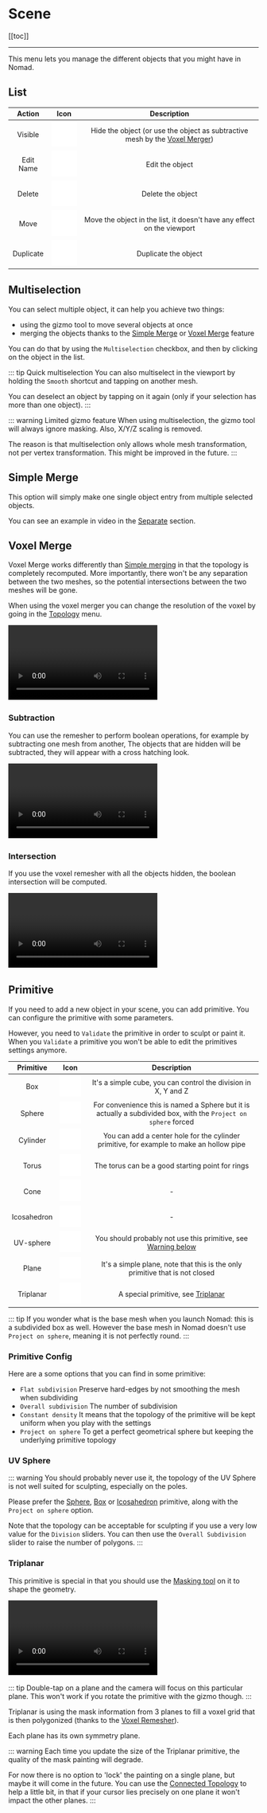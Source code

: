 # Scene

[[toc]]

---

This menu lets you manage the different objects that you might have in Nomad.

## List
| Action       | Icon                                     | Description  |
| :---:        | :---:                                    | :---:        |
| Visible      | ![](./icons/show.png#small)      | Hide the object (or use the object as subtractive mesh by the [Voxel Merger](#subtraction)) |
| Edit Name    | ![](./icons/pencil.png#small)    | Edit the object |
| Delete       | ![](./icons/trash.png#small)     | Delete the object |
| Move         | ![](./icons/move.png#small)      | Move the object in the list, it doesn't have any effect on the viewport |
| Duplicate    | ![](./icons/duplicate.png#small) | Duplicate the object |

## Multiselection
You can select multiple object, it can help you achieve two things:
- using the gizmo tool to move several objects at once
- merging the objects thanks to the [Simple Merge](#simple-merge) or [Voxel Merge](#voxel-merge) feature

You can do that by using the `Multiselection` checkbox, and then by clicking on the object in the list.

::: tip Quick multiselection
You can also multiselect in the viewport by holding the `Smooth` shortcut and tapping on another mesh.

You can deselect an object by tapping on it again (only if your selection has more than one object).
:::

::: warning Limited gizmo feature
When using multiselection, the gizmo tool will always ignore masking.
Also, X/Y/Z scaling is removed.

The reason is that multiselection only allows whole mesh transformation, not per vertex transformation.
This might be improved in the future.
:::



## Simple Merge
This option will simply make one single object entry from multiple selected objects.

You can see an example in video in the [Separate](#separate) section.


## Voxel Merge
Voxel Merge works differently than [Simple merging](#simple-merge) in that the topology is completely recomputed.
More importantly, there won't be any separation between the two meshes, so the potential intersections between the two meshes will be gone.

When using the voxel merger you can change the resolution of the voxel by going in the [Topology](topology.md) menu.

![](./videos/merge_add.mp4)


### Subtraction
You can use the remesher to perform boolean operations, for example by subtracting one mesh from another,
The objects that are hidden will be subtracted, they will appear with a cross hatching look.

![](./videos/merge_sub.mp4)


### Intersection
If you use the voxel remesher with all the objects hidden, the boolean intersection will be computed.

![](./videos/merge_inter.mp4)


## Primitive

If you need to add a new object in your scene, you can add primitive.
You can configure the primitive with some parameters.

However, you need to `Validate` the primitive in order to sculpt or paint it.
When you `Validate` a primitive you won't be able to edit the primitives settings anymore.

| Primitive   | Icon                                       | Description |
| :---:       | :---:                                      |:---:|
| Box         | ![](./icons/cube.png#small)        | It's a simple cube, you can control the division in X, Y and Z |
| Sphere      | ![](./icons/sphere.png#small)      | For convenience this is named a Sphere but it is actually a subdivided box, with the `Project on sphere` forced |
| Cylinder    | ![](./icons/cylinder.png#small)    | You can add a center hole for the cylinder primitive, for example to make an hollow pipe |
| Torus       | ![](./icons/torus.png#small)       | The torus can be a good starting point for rings |
| Cone        | ![](./icons/cone.png#small)        | - |
| Icosahedron | ![](./icons/icosahedron.png#small) | - |
| UV-sphere   | ![](./icons/sphere.png#small)      | You should probably not use this primitive, see [Warning below](#sphere-warning) |
| Plane       | ![](./icons/rectangle.png#small)   | It's a simple plane, note that this is the only primitive that is not closed |
| Triplanar   | ![](./icons/sphere.png#small)      | A special primitive, see [Triplanar](triplanar) |

::: tip
If you wonder what is the base mesh when you launch Nomad: this is a subdivided box as well.
However the base mesh in Nomad doesn't use `Project on sphere`, meaning it is not perfectly round.
:::

### Primitive Config
Here are a some options that you can find in some primitive:
- `Flat subdivision` Preserve hard-edges by not smoothing the mesh when subdividing
- `Overall subdivision` The number of subdivision
- `Constant density` It means that the topology of the primitive will be kept uniform when you play with the settings
- `Project on sphere` To get a perfect geometrical sphere but keeping the underlying primitive topology


### UV Sphere
::: warning
You should probably never use it, the topology of the UV Sphere is not well suited for sculpting, especially on the poles.

Please prefer the [Sphere](#sphere), [Box](#box) or [Icosahedron](#icosahedron) primitive, along with the `Project on sphere` option.

Note that the topology can be acceptable for sculpting if you use a very low value for the `Division` sliders.
You can then use the `Overall Subdivision` slider to raise the number of polygons.
:::


### Triplanar
This primitive is special in that you should use the [Masking tool](tools.md#mask) on it to shape the geometry.

![](./videos/triplanar.mp4)


::: tip
Double-tap on a plane and the camera will focus on this particular plane.
This won't work if you rotate the primitive with the gizmo though.
:::

Triplanar is using the mask information from 3 planes to fill a voxel grid that is then polygonized (thanks to the [Voxel Remesher](topology.md#voxel-remeshere)).

Each plane has its own symmetry plane.

::: warning
Each time you update the size of the Triplanar primitive, the quality of the mask painting will degrade.

For now there is no option to 'lock' the painting on a single plane, but maybe it will come in the future.
You can use the [Connected Topology](stroke.md#connected-topology) to help a little bit, in that if your cursor lies precisely on one plane it won't impact the other planes.
:::



